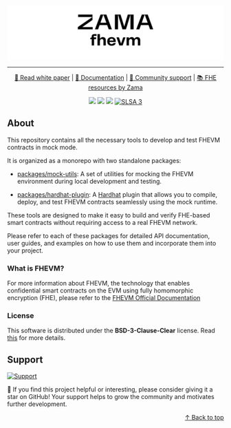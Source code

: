 <p align="center">
<picture>
  <source media="(prefers-color-scheme: dark)" srcset="https://raw.githubusercontent.com/zama-ai/fhevm-mocks/main/assets/fhevm-dark.png">
  <source media="(prefers-color-scheme: light)" srcset="https://raw.githubusercontent.com/zama-ai/fhevm-mocks/main/assets/fhevm-light.png">
  <img src="https://raw.githubusercontent.com/zama-ai/fhevm-mocks/main/assets/fhevm-light.png" width="600" alt="FHEVM">
</picture>
</p>

<hr/>

<p align="center">
  <a href="https://github.com/zama-ai/fhevm-solidity/blob/main/fhevm-whitepaper-v2.pdf"> 📃 Read white paper</a> | <a href="https://docs.zama.ai/fhevm"> 📒 Documentation</a> | <a href="https://zama.ai/community"> 💛 Community support</a> | <a href="https://github.com/zama-ai/awesome-zama"> 📚 FHE resources by Zama</a>
</p>

<p align="center">
  <a href="https://github.com/zama-ai/fhevm-mocks/releases">
    <img src="https://img.shields.io/github/v/release/zama-ai/fhevm-mocks?style=flat-square"></a>
  <a href="https://github.com/zama-ai/fhevm-mocks/blob/main/LICENSE">
    <!-- markdown-link-check-disable-next-line -->
    <img src="https://img.shields.io/badge/License-BSD--3--Clause--Clear-%23ffb243?style=flat-square"></a>
  <a href="https://github.com/zama-ai/bounty-program">
    <!-- markdown-link-check-disable-next-line -->
    <img src="https://img.shields.io/badge/Contribute-Zama%20Bounty%20Program-%23ffd208?style=flat-square"></a>
  <a href="https://slsa.dev"><img alt="SLSA 3" src="https://slsa.dev/images/gh-badge-level3.svg" /></a>
</p>

## About

This repository contains all the necessary tools to develop and test FHEVM contracts in mock mode.

It is organized as a monorepo with two standalone packages:

- [packages/mock-utils](./packages/mock-utils): A set of utilities for mocking the FHEVM environment during local
  development and testing.

- [packages/hardhat-plugin](./packages/hardhat-plugin): A [Hardhat](https://hardhat.org) plugin that allows you to
  compile, deploy, and test FHEVM contracts seamlessly using the mock runtime.

These tools are designed to make it easy to build and verify FHE-based smart contracts without requiring access to a
real FHEVM network.

Please refer to each of these packages for detailed API documentation, user guides, and examples on how to use them and
incorporate them into your project.

### What is FHEVM?

For more information about FHEVM, the technology that enables confidential smart contracts on the EVM using fully
homomorphic encryption (FHE), please refer to the [FHEVM Official Documentation](https://docs.zama.ai/fhevm)

### License

This software is distributed under the **BSD-3-Clause-Clear** license. Read [this](LICENSE) for more details.

## Support

<a target="_blank" href="https://community.zama.ai">
<picture>
  <source media="(prefers-color-scheme: dark)" srcset="https://github.com/zama-ai/fhevm-solidity/assets/157474013/e249e1a8-d724-478c-afa8-e4fe01c1a0fd">
  <source media="(prefers-color-scheme: light)" srcset="https://github.com/zama-ai/fhevm-solidity/assets/157474013/a72200cc-d93e-44c7-81a8-557901d8798d">
  <img src="https://github.com/zama-ai/fhevm-solidity/assets/157474013/a72200cc-d93e-44c7-81a8-557901d8798d" width="600" alt="Support">
</picture>
</a>

🌟 If you find this project helpful or interesting, please consider giving it a star on GitHub! Your support helps to
grow the community and motivates further development.

<p align="right">
  <a href="#about" > ↑ Back to top </a>
</p>
